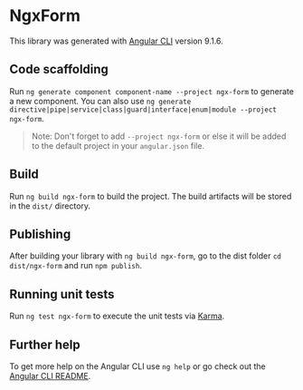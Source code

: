 # NgxForm

This library was generated with [Angular CLI](https://github.com/angular/angular-cli) version 9.1.6.

## Code scaffolding

Run `ng generate component component-name --project ngx-form` to generate a new component. You can also use `ng generate directive|pipe|service|class|guard|interface|enum|module --project ngx-form`.
> Note: Don't forget to add `--project ngx-form` or else it will be added to the default project in your `angular.json` file. 

## Build

Run `ng build ngx-form` to build the project. The build artifacts will be stored in the `dist/` directory.

## Publishing

After building your library with `ng build ngx-form`, go to the dist folder `cd dist/ngx-form` and run `npm publish`.

## Running unit tests

Run `ng test ngx-form` to execute the unit tests via [Karma](https://karma-runner.github.io).

## Further help

To get more help on the Angular CLI use `ng help` or go check out the [Angular CLI README](https://github.com/angular/angular-cli/blob/master/README.md).
